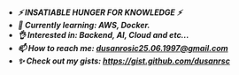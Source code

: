 - ***⚡ INSATIABLE HUNGER FOR KNOWLEDGE ⚡***
- ***🌱 Currently learning: AWS, Docker.***
- ***👌 Interested in: Backend, AI, Cloud and etc...***
- ***📫 How to reach me: dusanrosic25.06.1997@gmail.com***
- ***✨ Check out my gists: https://gist.github.com/dusanrsc***
